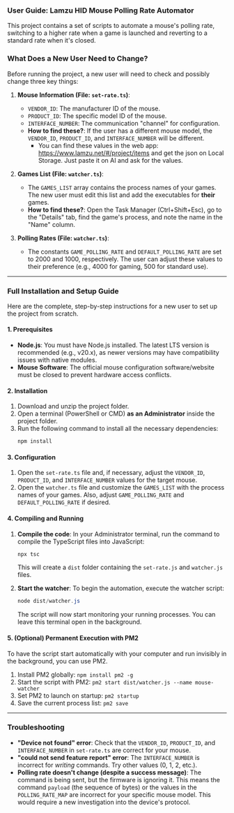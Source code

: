 ### **User Guide: Lamzu HID Mouse Polling Rate Automator**

This project contains a set of scripts to automate a mouse's polling rate, switching to a higher rate when a game is launched and reverting to a standard rate when it's closed.

### **What Does a New User Need to Change?**

Before running the project, a new user will need to check and possibly change three key things:

1.  **Mouse Information (File: `set-rate.ts`)**:

      * `VENDOR_ID`: The manufacturer ID of the mouse.
      * `PRODUCT_ID`: The specific model ID of the mouse.
      * `INTERFACE_NUMBER`: The communication "channel" for configuration.
      * **How to find these?**: If the user has a different mouse model, the `VENDOR_ID`, `PRODUCT_ID`, and `INTERFACE_NUMBER` will be different.
        * You can find these values in the web app: https://www.lamzu.net/#/project/items and get the json on Local Storage. Just paste it on AI and ask for the values.

2.  **Games List (File: `watcher.ts`)**:

      * The `GAMES_LIST` array contains the process names of your games. The new user must edit this list and add the executables for **their** games.
      * **How to find these?**: Open the Task Manager (Ctrl+Shift+Esc), go to the "Details" tab, find the game's process, and note the name in the "Name" column.

3.  **Polling Rates (File: `watcher.ts`)**:

      * The constants `GAME_POLLING_RATE` and `DEFAULT_POLLING_RATE` are set to 2000 and 1000, respectively. The user can adjust these values to their preference (e.g., 4000 for gaming, 500 for standard use).

-----

### **Full Installation and Setup Guide**

Here are the complete, step-by-step instructions for a new user to set up the project from scratch.

#### **1. Prerequisites**

  * **Node.js**: You must have Node.js installed. The latest LTS version is recommended (e.g., v20.x), as newer versions may have compatibility issues with native modules.
  * **Mouse Software**: The official mouse configuration software/website must be closed to prevent hardware access conflicts.

#### **2. Installation**

1.  Download and unzip the project folder.
2.  Open a terminal (PowerShell or CMD) **as an Administrator** inside the project folder.
3.  Run the following command to install all the necessary dependencies:
    ```powershell
    npm install
    ```

#### **3. Configuration**

1.  Open the `set-rate.ts` file and, if necessary, adjust the `VENDOR_ID`, `PRODUCT_ID`, and `INTERFACE_NUMBER` values for the target mouse.
2.  Open the `watcher.ts` file and customize the `GAMES_LIST` with the process names of your games. Also, adjust `GAME_POLLING_RATE` and `DEFAULT_POLLING_RATE` if desired.

#### **4. Compiling and Running**

1.  **Compile the code**: In your Administrator terminal, run the command to compile the TypeScript files into JavaScript:

    ```powershell
    npx tsc
    ```

    This will create a `dist` folder containing the `set-rate.js` and `watcher.js` files.

2.  **Start the watcher**: To begin the automation, execute the watcher script:

    ```powershell
    node dist/watcher.js
    ```

    The script will now start monitoring your running processes. You can leave this terminal open in the background.

#### **5. (Optional) Permanent Execution with PM2**

To have the script start automatically with your computer and run invisibly in the background, you can use PM2.

1.  Install PM2 globally: `npm install pm2 -g`
2.  Start the script with PM2: `pm2 start dist/watcher.js --name mouse-watcher`
3.  Set PM2 to launch on startup: `pm2 startup`
4.  Save the current process list: `pm2 save`

-----

### **Troubleshooting**

  * **"Device not found" error**: Check that the `VENDOR_ID`, `PRODUCT_ID`, and `INTERFACE_NUMBER` in `set-rate.ts` are correct for your mouse.
  * **"could not send feature report" error**: The `INTERFACE_NUMBER` is incorrect for *writing* commands. Try other values (0, 1, 2, etc.).
  * **Polling rate doesn't change (despite a success message)**: The command is being sent, but the firmware is ignoring it. This means the command `payload` (the sequence of bytes) or the values in the `POLLING_RATE_MAP` are incorrect for your specific mouse model. This would require a new investigation into the device's protocol.
